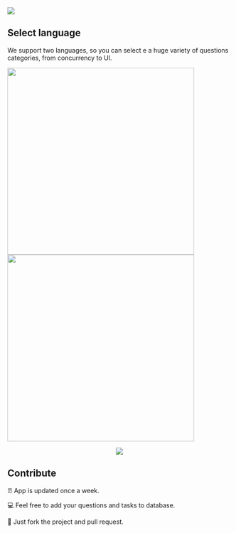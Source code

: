 <img src="https://github.com/dashvlas/awesome-ios-interview/blob/master/Resources/Main.png">

## Select language
We support two languages, so you can select e a huge variety of questions categories, from concurrency to UI.

<a href="https://github.com/dashvlas/awesome-ios-interview/blob/master/Resources/Russian.md"><img src="https://github.com/dashvlas/awesome-ios-interview/blob/master/Resources/Artboard-filled-left.png" width="420"> </a><a href="https://github.com/dashvlas/awesome-ios-interview/blob/master/Resources/English.md"><img src="https://github.com/dashvlas/awesome-ios-interview/blob/master/Resources/Artboard-filled-right.png" width="420"></a>

<!--'Awesome Interview' helps you to prepare for an interview and refresh your knowledge.-->

<p align="center"><img src="https://github.com/dashvlas/awesome-ios-interview/blob/master/Resources/Main.jpg"></p>

<!--We provide a huge variety of questions categories, from concurrency to UI-->


## Contribute
⏰ App is updated once a week.

💻 Feel free to add your questions and tasks to database.

🚀 Just fork the project and pull request.
